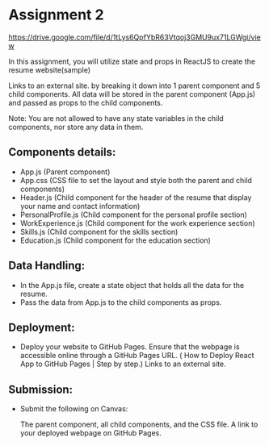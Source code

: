 # Assignment 2

https://drive.google.com/file/d/1tLys6QpfYbR63Vtqoj3GMU9ux71LGWgi/view

In this assignment, you will utilize state and props in ReactJS to create the resume website(sample)

Links to an external site. by breaking it down into 1 parent component and 5 child components. All data will be stored in the parent component (App.js) and passed as props to the child components. 

Note: You are not allowed to have any state variables in the child components, nor store any data in them.

## Components details: ##
  - App.js (Parent component)
  - App.css (CSS file to set the layout and style both the parent and child components)
  - Header.js (Child component for the header of the resume that display your name and contact information)
  - PersonalProfile.js (Child component for the personal profile section)
  - WorkExperience.js (Child component for the work experience section)
  - Skills.js (Child component for the skills section)
  - Education.js (Child component for the education section)
  
## Data Handling: ##
  - In the App.js file, create a state object that holds all the data for the resume.
  - Pass the data from App.js to the child components as props.

## Deployment: ##
- Deploy your website to GitHub Pages. Ensure that the webpage is accessible online through a GitHub Pages URL. (
How to Deploy React App to GitHub Pages | Step by step.)
Links to an external site.

## Submission: ##
- Submit the following on Canvas:

    The parent component, all child components, and the CSS file.
    A link to your deployed webpage on GitHub Pages.


